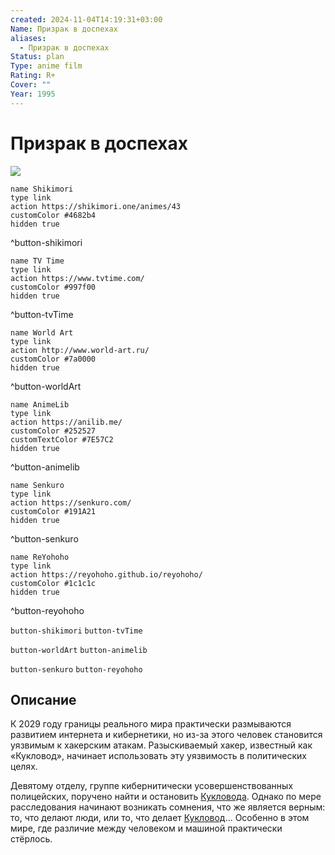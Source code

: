 ```yaml
---
created: 2024-11-04T14:19:31+03:00
Name: Призрак в доспехах
aliases:
  - Призрак в доспехах
Status: plan
Type: anime film
Rating: R+
Cover: ""
Year: 1995
---
```


# Призрак в доспехах

![](https://nyaa.shikimori.one/uploads/poster/animes/43/0acf43512a36deb58bda4dd40d326ff0.jpeg)

```button
name Shikimori
type link
action https://shikimori.one/animes/43
customColor #4682b4
hidden true
```
^button-shikimori

```button
name TV Time
type link
action https://www.tvtime.com/
customColor #997f00
hidden true
```
^button-tvTime

```button
name World Art
type link
action http://www.world-art.ru/
customColor #7a0000
hidden true
```
^button-worldArt

```button
name AnimeLib
type link
action https://anilib.me/
customColor #252527
customTextColor #7E57C2
hidden true
```
^button-animelib

```button
name Senkuro
type link
action https://senkuro.com/
customColor #191A21
hidden true
```
^button-senkuro

```button
name ReYohoho
type link
action https://reyohoho.github.io/reyohoho/
customColor #1c1c1c
hidden true
```
^button-reyohoho

`button-shikimori` `button-tvTime`

`button-worldArt` `button-animelib`

`button-senkuro` `button-reyohoho`

## Описание

К 2029 году границы реального мира практически размываются развитием интернета и кибернетики, но из-за этого человек становится уязвимым к хакерским атакам. Разыскиваемый хакер, известный как «Кукловод», начинает использовать эту уязвимость в политических целях.

Девятому отделу, группе кибернитически усовершенствованных полицейских, поручено найти и остановить [Кукловода](https://shikimori.one/characters/18516-project-2501). Однако по мере расследования начинают возникать сомнения, что же является верным: то, что делают люди, или то, что делает [Кукловод](https://shikimori.one/characters/18516-project-2501)... Особенно в этом мире, где различие между человеком и машиной практически стёрлось.
